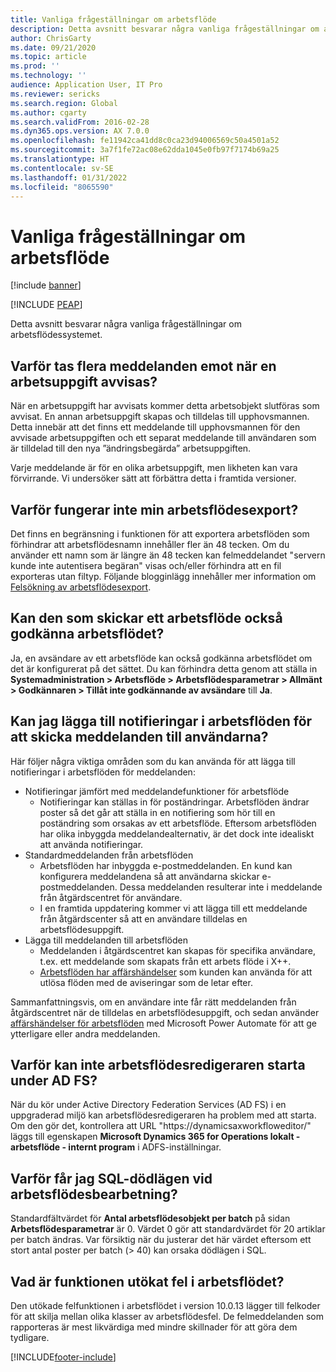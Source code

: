 ```yaml
---
title: Vanliga frågeställningar om arbetsflöde
description: Detta avsnitt besvarar några vanliga frågeställningar om arbetsflödessystemet.
author: ChrisGarty
ms.date: 09/21/2020
ms.topic: article
ms.prod: ''
ms.technology: ''
audience: Application User, IT Pro
ms.reviewer: sericks
ms.search.region: Global
ms.author: cgarty
ms.search.validFrom: 2016-02-28
ms.dyn365.ops.version: AX 7.0.0
ms.openlocfilehash: fe11942ca41dd8c0ca23d94006569c50a4501a52
ms.sourcegitcommit: 3a7f1fe72ac08e62dda1045e0fb97f7174b69a25
ms.translationtype: HT
ms.contentlocale: sv-SE
ms.lasthandoff: 01/31/2022
ms.locfileid: "8065590"
---
```

# <a name="workflow-faq"></a>Vanliga frågeställningar om arbetsflöde

[!include [banner](../includes/banner.md)]


[!INCLUDE [PEAP](../../../includes/peap-1.md)]

Detta avsnitt besvarar några vanliga frågeställningar om arbetsflödessystemet.

## <a name="why-are-multiple-notifications-received-when-a-work-item-is-rejected"></a>Varför tas flera meddelanden emot när en arbetsuppgift avvisas?
När en arbetsuppgift har avvisats kommer detta arbetsobjekt slutföras som avvisat. En annan arbetsuppgift skapas och tilldelas till upphovsmannen. Detta innebär att det finns ett meddelande till upphovsmannen för den avvisade arbetsuppgiften och ett separat meddelande till användaren som är tilldelad till den nya ”ändringsbegärda” arbetsuppgiften. 

Varje meddelande är för en olika arbetsuppgift, men likheten kan vara förvirrande. Vi undersöker sätt att förbättra detta i framtida versioner.

## <a name="why-are-my-workflow-exports-failing"></a>Varför fungerar inte min arbetsflödesexport?
Det finns en begränsning i funktionen för att exportera arbetsflöden som förhindrar att arbetsflödesnamn innehåller fler än 48 tecken. Om du använder ett namn som är längre än 48 tecken kan felmeddelandet "servern kunde inte autentisera begäran" visas och/eller förhindra att en fil exporteras utan filtyp. Följande blogginlägg innehåller mer information om [Felsökning av arbetsflödesexport](https://community.dynamics.com/ax/b/elandaxdynamicsaxupgradesanddevelopment/archive/2019/04/10/workflow-export-troubleshooting).

## <a name="can-the-submitter-of-a-workflow-also-approve-the-workflow"></a>Kan den som skickar ett arbetsflöde också godkänna arbetsflödet?
Ja, en avsändare av ett arbetsflöde kan också godkänna arbetsflödet om det är konfigurerat på det sättet. Du kan förhindra detta genom att ställa in **Systemadministration > Arbetsflöde > Arbetsflödesparametrar > Allmänt > Godkännaren > Tillåt inte godkännande av avsändare** till **Ja**.

## <a name="can-i-add-alerts-to-workflows-to-provide-notifications-to-users"></a>Kan jag lägga till notifieringar i arbetsflöden för att skicka meddelanden till användarna?
Här följer några viktiga områden som du kan använda för att lägga till notifieringar i arbetsflöden för meddelanden:
- Notifieringar jämfört med meddelandefunktioner för arbetsflöde
    - Notifieringar kan ställas in för poständringar. Arbetsflöden ändrar poster så det går att ställa in en notifiering som hör till en poständring som orsakas av ett arbetsflöde. Eftersom arbetsflöden har olika inbyggda meddelandealternativ, är det dock inte idealiskt att använda notifieringar.
- Standardmeddelanden från arbetsflöden 
    - Arbetsflöden har inbyggda e-postmeddelanden. En kund kan konfigurera meddelandena så att användarna skickar e-postmeddelanden. Dessa meddelanden resulterar inte i meddelande från åtgärdscentret för användare.
    - I en framtida uppdatering kommer vi att lägga till ett meddelande från åtgärdscenter så att en användare tilldelas en arbetsflödesuppgift. 
- Lägga till meddelanden till arbetsflöden
    - Meddelanden i åtgärdscentret kan skapas för specifika användare, t.ex. ett meddelande som skapats från ett arbets flöde i X++.
    - [Arbetsflöden har affärshändelser](../../dev-itpro/business-events/business-events-workflow.md) som kunden kan använda för att utlösa flöden med de aviseringar som de letar efter.   

Sammanfattningsvis, om en användare inte får rätt meddelanden från åtgärdscentret när de tilldelas en arbetsflödesuppgift, och sedan använder [affärshändelser för arbetsflöden](../../dev-itpro/business-events/business-events-workflow.md) med Microsoft Power Automate för att ge ytterligare eller andra meddelanden.

## <a name="why-is-workflow-editor-not-able-to-start-under-ad-fs"></a>Varför kan inte arbetsflödesredigeraren starta under AD FS?
När du kör under Active Directory Federation Services (AD FS) i en uppgraderad miljö kan arbetsflödesredigeraren ha problem med att starta. Om den gör det, kontrollera att URL "https://dynamicsaxworkfloweditor/" läggs till egenskapen **Microsoft Dynamics 365 for Operations lokalt - arbetsflöde - internt program** i ADFS-inställningar.

## <a name="why-am-i-getting-sql-deadlocks-on-workflow-processing"></a>Varför får jag SQL-dödlägen vid arbetsflödesbearbetning? 
Standardfältvärdet för **Antal arbetsflödesobjekt per batch** på sidan **Arbetsflödesparametrar** är 0. Värdet 0 gör att standardvärdet för 20 artiklar per batch ändras. Var försiktig när du justerar det här värdet eftersom ett stort antal poster per batch (> 40) kan orsaka dödlägen i SQL.

## <a name="what-is-the-workflow-enhanced-error-feature"></a>Vad är funktionen utökat fel i arbetsflödet?
Den utökade felfunktionen i arbetsflödet i version 10.0.13 lägger till felkoder för att skilja mellan olika klasser av arbetsflödesfel. De felmeddelanden som rapporteras är mest likvärdiga med mindre skillnader för att göra dem tydligare.


[!INCLUDE[footer-include](../../../includes/footer-banner.md)]
